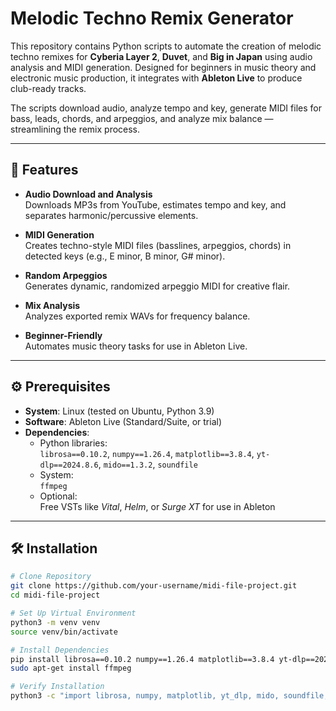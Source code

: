 # Melodic Techno Remix Generator

This repository contains Python scripts to automate the creation of melodic techno remixes for **Cyberia Layer 2**, **Duvet**, and **Big in Japan** using audio analysis and MIDI generation. Designed for beginners in music theory and electronic music production, it integrates with **Ableton Live** to produce club-ready tracks.

The scripts download audio, analyze tempo and key, generate MIDI files for bass, leads, chords, and arpeggios, and analyze mix balance — streamlining the remix process.

---

## 🎵 Features

- **Audio Download and Analysis**  
  Downloads MP3s from YouTube, estimates tempo and key, and separates harmonic/percussive elements.

- **MIDI Generation**  
  Creates techno-style MIDI files (basslines, arpeggios, chords) in detected keys (e.g., E minor, B minor, G# minor).

- **Random Arpeggios**  
  Generates dynamic, randomized arpeggio MIDI for creative flair.

- **Mix Analysis**  
  Analyzes exported remix WAVs for frequency balance.

- **Beginner-Friendly**  
  Automates music theory tasks for use in Ableton Live.

---

## ⚙️ Prerequisites

- **System**: Linux (tested on Ubuntu, Python 3.9)
- **Software**: Ableton Live (Standard/Suite, or trial)
- **Dependencies**:
  - Python libraries:  
    `librosa==0.10.2`, `numpy==1.26.4`, `matplotlib==3.8.4`, `yt-dlp==2024.8.6`, `mido==1.3.2`, `soundfile`
  - System:  
    `ffmpeg`
  - Optional:  
    Free VSTs like *Vital*, *Helm*, or *Surge XT* for use in Ableton

---

## 🛠️ Installation

```bash
# Clone Repository
git clone https://github.com/your-username/midi-file-project.git
cd midi-file-project

# Set Up Virtual Environment
python3 -m venv venv
source venv/bin/activate

# Install Dependencies
pip install librosa==0.10.2 numpy==1.26.4 matplotlib==3.8.4 yt-dlp==2024.8.6 mido==1.3.2 soundfile
sudo apt-get install ffmpeg

# Verify Installation
python3 -c "import librosa, numpy, matplotlib, yt_dlp, mido, soundfile; print('Dependencies OK')"
